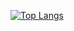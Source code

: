 [![Top Langs](https://github-readme-stats.vercel.app/api/top-langs/?username=mohsenamjadi&layout=compact&langs_count=9&hide=HTML&theme=cobalt)](https://github.com/anuraghazra/github-readme-stats)
